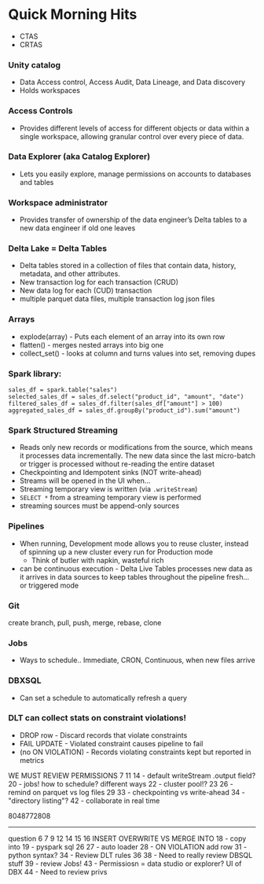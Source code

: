 # Quick Morning Hits

- CTAS
- CRTAS

### Unity catalog 

- Data Access control, Access Audit, Data Lineage, and Data discovery
- Holds workspaces

### Access Controls 

- Provides different levels of access for different objects or data within a single workspace, allowing granular control over every piece of data.

### Data Explorer (aka Catalog Explorer) 

- Lets you easily explore, manage permissions on accounts to databases and tables

### Workspace administrator 

- Provides transfer of ownership of the data engineer’s Delta tables to a new data engineer if old one leaves

### Delta Lake = Delta Tables

- Delta tables stored in a collection of files that contain data, history, metadata, and other attributes.
- New transaction log for each transaction (CRUD)
- New data log for each (CUD) transaction
- multiple parquet data files, multiple transaction log json files

### Arrays

- explode(array) - Puts each element of an array into its own row
- flatten() - merges nested arrays into big one
- collect_set() - looks at column and turns values into set, removing dupes

### Spark library:

```
sales_df = spark.table("sales")
selected_sales_df = sales_df.select("product_id", "amount", "date")
filtered_sales_df = sales_df.filter(sales_df["amount"] > 100)
aggregated_sales_df = sales_df.groupBy("product_id").sum("amount")
```

### Spark Structured Streaming

- Reads only new records or modifications from the source, which means it processes data incrementally. The new data since the last micro-batch or trigger is processed without re-reading the entire dataset
- Checkpointing and Idempotent sinks (NOT write-ahead)
- Streams will be opened in the UI when...
- Streaming temporary view is written (via `.writeStream`)
- `SELECT *` from a streaming temporary view is performed
- streaming sources must be append-only sources


### Pipelines

- When running, Development mode allows you to reuse cluster, instead of spinning up a new cluster every run for Production mode
	- Think of butler with napkin, wasteful rich
- can be continuous execution - Delta Live Tables processes new data as it arrives in data sources to keep tables throughout the pipeline fresh... or triggered mode

### Git

create branch, pull, push, merge, rebase, clone

### Jobs

- Ways to schedule.. Immediate, CRON, Continuous, when new files arrive

### DBXSQL

- Can set a schedule to automatically refresh a query


### DLT can collect stats on constraint violations!

- DROP row - Discard records that violate constraints
- FAIL UPDATE - Violated constraint causes pipeline to fail
- (no ON VIOLATION) - Records violating constraints kept but reported in metrics


WE MUST REVIEW PERMISSIONS
7
11
14 - default writeStream .output field?
20 - jobs! how to schedule? different ways
22 - cluster pool!?
23
26 - remind on parquet vs log files
29
33 - checkpointing vs write-ahead
34 - "directory listing"?
42 - collaborate in real time


8048772808



-----------------------------------


question 6
7
9
12
14
15
16
INSERT OVERWRITE VS MERGE INTO
18	- copy into
19 - pyspark sql
26
27 - auto loader
28 - ON VIOLATION add row
31 - python syntax?
34 - Review DLT rules
36
38 - Need to really review DBSQL stuff
39 - review Jobs!
43 - Permissiosn = data studio or explorer? UI of DBX
44 - Need to review privs